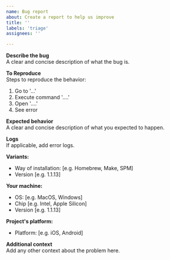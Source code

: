 ```yaml
---
name: Bug report
about: Create a report to help us improve
title: ''
labels: 'triage'
assignees: ''

---
```


**Describe the bug**\
A clear and concise description of what the bug is.

**To Reproduce**\
Steps to reproduce the behavior:
1. Go to '...'
2. Execute command '....'
3. Open '....'
4. See error

**Expected behavior**\
A clear and concise description of what you expected to happen.

**Logs**\
If applicable, add error logs.

**Variants:**
 - Way of installation: [e.g. Homebrew, Make, SPM]
 - Version [e.g. 1.1.13]

**Your machine:**
 - OS: [e.g. MacOS, Windows]
 - Chip [e.g. Intel, Apple Silicon]
 - Version [e.g. 1.1.13]

**Project's platform:**
 - Platform: [e.g. iOS, Android]

**Additional context**\
Add any other context about the problem here.
